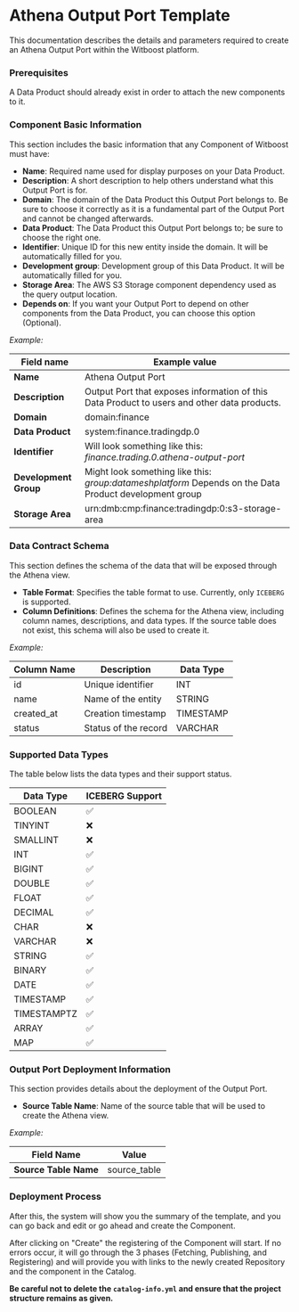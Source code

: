 # Athena Output Port Template

This documentation describes the details and parameters required to create an Athena Output Port within the Witboost platform.

### Prerequisites

A Data Product should already exist in order to attach the new components to it.

### Component Basic Information

This section includes the basic information that any Component of Witboost must have:

- **Name**: Required name used for display purposes on your Data Product.
- **Description**: A short description to help others understand what this Output Port is for.
- **Domain**: The domain of the Data Product this Output Port belongs to. Be sure to choose it correctly as it is a fundamental part of the Output Port and cannot be changed afterwards.
- **Data Product**: The Data Product this Output Port belongs to; be sure to choose the right one.
- **Identifier**: Unique ID for this new entity inside the domain. It will be automatically filled for you.
- **Development group**: Development group of this Data Product. It will be automatically filled for you.
- **Storage Area**: The AWS S3 Storage component dependency used as the query output location.
- **Depends on**: If you want your Output Port to depend on other components from the Data Product, you can choose this option (Optional).

*Example:*

| Field name            | Example value                                                                                          |
|-----------------------|--------------------------------------------------------------------------------------------------------|
| **Name**              | Athena Output Port                                                                                     |
| **Description**       | Output Port that exposes information of this Data Product to users and other data products.            |
| **Domain**            | domain:finance                                                                                         |
| **Data Product**      | system:finance.tradingdp.0                                                                             |
| **Identifier**        | Will look something like this: *finance.trading.0.athena-output-port*                                  |
| **Development Group** | Might look something like this: *group:datameshplatform* Depends on the Data Product development group |
| **Storage Area**      | urn:dmb:cmp:finance:tradingdp:0:s3-storage-area                                                        |

### Data Contract Schema

This section defines the schema of the data that will be exposed through the Athena view.

- **Table Format**: Specifies the table format to use. Currently, only `ICEBERG` is supported.
- **Column Definitions**: Defines the schema for the Athena view, including column names, descriptions, and data types. If the source table does not exist, this schema will also be used to create it.

*Example:*

| **Column Name** | **Description**      | **Data Type** | 
|-----------------|----------------------|---------------|
| id              | Unique identifier    | INT           | 
| name            | Name of the entity   | STRING        | 
| created_at      | Creation timestamp   | TIMESTAMP     |
| status          | Status of the record | VARCHAR       |

### Supported Data Types

The table below lists the data types and their support status.

| **Data Type** | **ICEBERG Support** |
|---------------|---------------------|
| BOOLEAN       | ✅                   |
| TINYINT       | ❌                   |
| SMALLINT      | ❌                   |
| INT           | ✅                   |
| BIGINT        | ✅                   |
| DOUBLE        | ✅                   |
| FLOAT         | ✅                   |
| DECIMAL       | ✅                   |
| CHAR          | ❌                   |
| VARCHAR       | ❌                   |
| STRING        | ✅                   |
| BINARY        | ✅                   |
| DATE          | ✅                   |
| TIMESTAMP     | ✅                   |
| TIMESTAMPTZ   | ✅                   |
| ARRAY         | ✅                   |
| MAP           | ✅                   |


### Output Port Deployment Information

This section provides details about the deployment of the Output Port.

- **Source Table Name**: Name of the source table that will be used to create the Athena view.

*Example:*

| **Field Name**           | **Value**       |
|--------------------------|-----------------|
| **Source Table Name**    | source_table    |

### Deployment Process

After this, the system will show you the summary of the template, and you can go back and edit or go ahead and create the Component.

After clicking on "Create" the registering of the Component will start. If no errors occur, it will go through the 3 phases (Fetching, Publishing, and Registering) and will provide you with links to the newly created Repository and the component in the Catalog.

**Be careful not to delete the `catalog-info.yml` and ensure that the project structure remains as given.**

